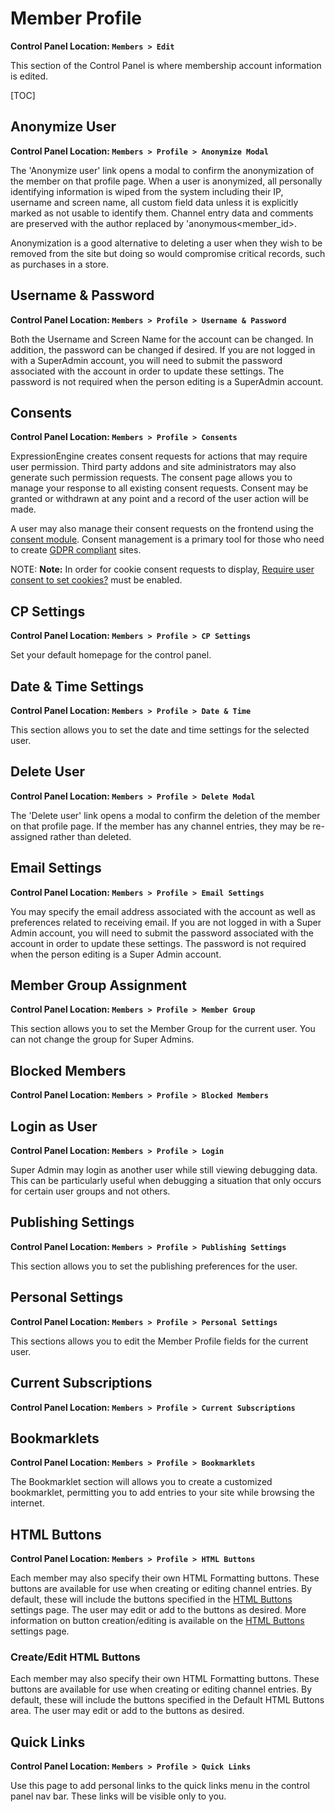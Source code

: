 <!--
    This source file is part of the open source project
    ExpressionEngine User Guide (https://github.com/ExpressionEngine/ExpressionEngine-User-Guide)

    @link      https://expressionengine.com/
    @copyright Copyright (c) 2003-2020, Packet Tide, LLC (https://packettide.com)
    @license   https://expressionengine.com/license Licensed under Apache License, Version 2.0
-->

# Member Profile

**Control Panel Location: `Members > Edit`**

This section of the Control Panel is where membership account information is edited.

[TOC]

## Anonymize User

**Control Panel Location: `Members > Profile > Anonymize Modal`**

The 'Anonymize user' link opens a modal to confirm the anonymization of the member on that profile page. When a user is anonymized, all personally identifying information is wiped from the system including their IP, username and screen name, all custom field data unless it is explicitly marked as not usable to identify them. Channel entry data and comments are preserved with the author replaced by 'anonymous&lt;member_id&gt;.

Anonymization is a good alternative to deleting a user when they wish to be removed from the site but doing so would compromise critical records, such as purchases in a store.

## Username & Password

**Control Panel Location: `Members > Profile > Username & Password`**

Both the Username and Screen Name for the account can be changed. In addition, the password can be changed if desired. If you are not logged in with a SuperAdmin account, you will need to submit the password associated with the account in order to update these settings. The password is not required when the person editing is a SuperAdmin account.

## Consents

**Control Panel Location: `Members > Profile > Consents`**

ExpressionEngine creates consent requests for actions that may require user permission. Third party addons and site administrators may also generate such permission requests. The consent page allows you to manage your response to all existing consent requests. Consent may be granted or withdrawn at any point and a record of the user action will be made.

A user may also manage their consent requests on the frontend using the [consent module](add-ons/consent.md). Consent management is a primary tool for those who need to create [GDPR compliant](general/gdpr.md) sites.

NOTE: **Note:** In order for cookie consent requests to display, [Require user consent to set cookies?](control-panel/settings/security-privacy.md#require-user-consent-to-set-cookies) must be enabled.

## CP Settings

**Control Panel Location: `Members > Profile > CP Settings`**

Set your default homepage for the control panel.

## Date & Time Settings

**Control Panel Location: `Members > Profile > Date & Time`**

This section allows you to set the date and time settings for the selected user.

## Delete User

**Control Panel Location: `Members > Profile > Delete Modal`**

The 'Delete user' link opens a modal to confirm the deletion of the member on that profile page. If the member has any channel entries, they may be re-assigned rather than deleted.

## Email Settings

**Control Panel Location: `Members > Profile > Email Settings`**

You may specify the email address associated with the account as well as preferences related to receiving email. If you are not logged in with a Super Admin account, you will need to submit the password associated with the account in order to update these settings. The password is not required when the person editing is a Super Admin account.

## Member Group Assignment

**Control Panel Location: `Members > Profile > Member Group`**

This section allows you to set the Member Group for the current user. You can not change the group for Super Admins.

## Blocked Members

**Control Panel Location: `Members > Profile > Blocked Members`**

<!--  Add an overview (include the sortability of the table) -->

## Login as User

**Control Panel Location: `Members > Profile > Login`**

Super Admin may login as another user while still viewing debugging data. This can be particularly useful when debugging a situation that only occurs for certain user groups and not others.

## Publishing Settings

**Control Panel Location: `Members > Profile > Publishing Settings`**

This section allows you to set the publishing preferences for the user.

## Personal Settings

**Control Panel Location: `Members > Profile > Personal Settings`**

This sections allows you to edit the Member Profile fields for the current user.

## Current Subscriptions

**Control Panel Location: `Members > Profile > Current Subscriptions`**

<!-- Add an overview (include the sortability of the table) -->

## Bookmarklets

**Control Panel Location: `Members > Profile > Bookmarklets`**

The Bookmarklet section will allows you to create a customized bookmarklet, permitting you to add entries to your site while browsing the internet.

## HTML Buttons

**Control Panel Location: `Members > Profile > HTML Buttons`**

Each member may also specify their own HTML Formatting buttons. These buttons are available for use when creating or editing channel entries. By default, these will include the buttons specified in the [HTML Buttons](control-panel/settings/html-buttons.md) settings page. The user may edit or add to the buttons as desired. More information on button creation/editing is available on the [HTML Buttons](control-panel/settings/html-buttons.md) settings page.

### Create/Edit HTML Buttons

Each member may also specify their own HTML Formatting buttons. These buttons are available for use when creating or editing channel entries. By default, these will include the buttons specified in the Default HTML Buttons area. The user may edit or add to the buttons as desired.

## Quick Links

**Control Panel Location: `Members > Profile > Quick Links`**

Use this page to add personal links to the quick links menu in the control panel nav bar. These links will be visible only to you.
